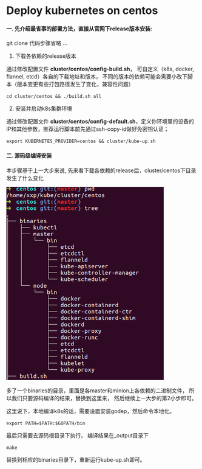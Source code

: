 # Deploy kubernetes on centos

#### 一. 先介绍最省事的部署方法，直接从官网下release版本安装:

git clone 代码步骤省略 ...

1. 下载各依赖的release版本

  通过修改配置文件 **cluster/centos/config-build.sh**， 可自定义（k8s, docker, flannel, etcd）各自的下载地址和版本， 不同的版本的依赖可能会需要小改下脚本（版本变更有些打包路径发生了变化，兼容性问题）

  ```
  cd cluster/centos && ./build.sh all
  ```

2. 安装并启动k8s集群环境

  通过修改配置文件 **cluster/centos/config-default.sh**，定义你环境里的设备的IP和其他参数，推荐运行脚本前先通过ssh-copy-id做好免密钥认证；

  ```
  export KUBERNETES_PROVIDER=centos && cluster/kube-up.sh
  ```


#### 二. 源码级编译安装
  本步骤基于上一大步来说,
  先来看下载各依赖的release后，cluster/centos下目录发生了什么变化

  ![](/assets/k8s-binaries-tree.png)

  多了一个binaries的目录，里面是各master和minion上各依赖的二进制文件， 所以我们只要源码编译的结果，替换到这里来， 然后继续上一大步的第2小步即可。

  这里说下，本地编译k8s的话，需要设置安装godep，然后命令本地化。
  ```
  export PATH=$PATH:$GOPATH/bin
  ```

  最后只需要去源码根目录下执行， 编译结果在_output目录下
  ```
  make
  ```

  替换到相应的binaries目录下，重新运行kube-up.sh即可。
